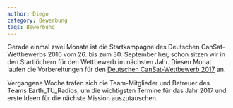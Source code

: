 ```yaml
---
author: Diego
category: Bewerbung
tags: Bewerbung
---
```


Gerade einmal zwei Monate ist die Startkampagne des Deutschen CanSat-Wettbewerbs 2016 vom 26. bis zum 30. September her, schon sitzen wir in den Startlöchern für den Wettbewerb im nächsten Jahr. Diesen Monat laufen die Vorbereitungen für den [Deutschen CanSat-Wettbewerb 2017](http://cansat.de/wettbewerb_2017.html) an.

Vergangene Woche trafen sich die Team-Mitglieder und Betreuer des Teams Earth_TU_Radios, um die wichtigsten Termine für das Jahr 2017 und erste Ideen für die nächste Mission auszutauschen.
